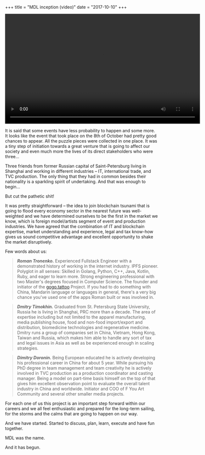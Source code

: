 +++
title = "MDL inception (video)"
date = "2017-10-10"
+++

<video width="640" height="360" controls>
  <source src="https://ipfs.io/ipfs/QmeqKazV19qNmysr6yfuxmVujN2wq6fzJqZUZhqSSCRo46" type="video/mp4">
Your browser does not support the video tag.
</video>

It is said that some events have less probability to happen and some more. It looks like the event that took place on the 8th of October had pretty good chances to appear. All the puzzle pieces were collected in one place. It was a tiny step of initiation towards a great venture that is going to affect our society and even much more the lives of its direct stakeholders who were three…

Three friends from former Russian capital of Saint-Petersburg living in Shanghai and working in different industries – IT, international trade, and TVC production. The only thing that they had in common besides their nationality is a sparkling spirit of undertaking. And that was enough to begin…

But cut the pathetic shit!

It was pretty straightforward – the idea to join blockchain tsunami that is going to flood every economy sector in the nearest future was well-weighted and we have determined ourselves to be the first in the market we know, which is foreign model/artists segment of event and production industries. We have agreed that the combination of IT and blockchain expertise, market understanding and experience, legal and tax know-how gives us sound competitive advantage and excellent opportunity to shake the market disruptively.

Few words about us:

> ***Roman Tronenko.*** Experienced Fullstack Engineer with a demonstrated history of working in the internet industry. IPFS pioneer. Polyglot in all senses: Skilled in Golang, Python, C++, Java, Kotlin, Ruby, and eager to learn more. Strong engineering professional with two Master's degrees focused in Computer Science. The founder and initiator of the [gogo.tattoo](http://gogo.tattoo) Project. If you had to do something with China, Mandarin language or languages in general, there's a very big chance you've used one of the apps Roman built or was involved in.

> ***Dmitry Timokhin.*** Graduated from St. Petersburg State University, Russia he is living in Shanghai, PRC more than a decade. The area of expertise including but not limited to the apparel manufacturing, media publishing house, food and non-food import/export and distribution, biomedicine technologies and regenerative medicine. Dmitry runs a group of companies set in China, Vietnam, Hong Kong, Taiwan and Russia, which makes him able to handle any sort of tax and legal issues in Asia as well as be experienced enough in scaling strategies.

> ***Dimitry Doronin.*** Being European educated he is actively developing his professional career in China for about 5 year. While pursuing his PhD degree in team management and team creativity he is actively involved in TVC production as a production coordinator and casting manager. Being a model on part-time basis himself on the top of that gives him excellent observation point to evaluate the overall talent industry in China and worldwide. Initiator and COO of F You Art Community and several other smaller media projects.

For each one of us this project is an important step forward within our careers and we all feel enthusiastic and prepared for the long-term sailing, for the storms and the calms that are going to happen on our way.

And we have started. Started to discuss, plan, learn, execute and have fun together.

MDL was the name.

And it has begun.
